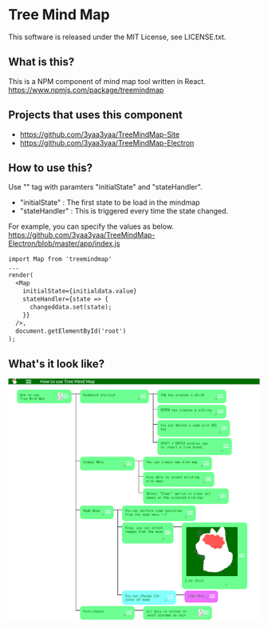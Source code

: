 # Tree Mind Map
This software is released under the MIT License, see LICENSE.txt.

## What is this?

This is a NPM component of mind map tool written in React.
https://www.npmjs.com/package/treemindmap

## Projects that uses this component

* https://github.com/3yaa3yaa/TreeMindMap-Site
* https://github.com/3yaa3yaa/TreeMindMap-Electron

## How to use this?
Use "<Map />" tag with paramters "initialState" and "stateHandler".
* "initialState" : The first state to be load in the mindmap 
* "stateHandler" : This is triggered every time the state changed.

For example, you can specify the values as below.
https://github.com/3yaa3yaa/TreeMindMap-Electron/blob/master/app/index.js
```
import Map from 'treemindmap'
...
render(
  <Map
    initialState={initialdata.value}
    stateHandler={state => {
      changeddata.set(state);
    }}
  />,
  document.getElementById('root')
);
```


## What's it look like?
![howto](https://github.com/3yaa3yaa/TreeMindMap/blob/master/HowTo.png)
